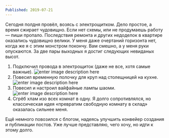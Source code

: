 ```yaml
---
Published: 2019-07-21
---
```

Сегодня полдня провёл, возясь с электрощитком. Дело простое, а время сжирает чудовищно. Если нет схемы, или не продумаешь работу — пиши пропало. Последствия ремонта и других недоделок в квартире оказались чудовищно велики. У меня даже очертаний горизонта нет, когда же я с этим монстром покончу. Вам смешно, а у меня руки опускаются. За две пары выходных я достиг следующих невиданых высот.
1. Подключил провода в электрощиток (даже не все, хотя самые важные).
![enter image description here](https://lh3.googleusercontent.com/K15L3jPeY8xLPFSSjpsM8LUR5tpcSjiyCrIFc8k2Y3oriKal6kXTVpQbh5TKBiVi6bqKUcP0fjHtFg)
2. Повесил временную полочку для круп над столещницей на кухне.
![enter image description here](https://lh3.googleusercontent.com/TDTUtPQOmpTsPsRQjQoEOLiIbGk9N1TVtKEnosThLTWHuIQovIRyxG2VVqihjaH8hjJFctW5QB9Hmg)
3. Повесил и настроил вайфайные лампы шаоми.
![enter image description here](https://lh3.googleusercontent.com/jYdh5LNi5_3UzhCpMfx7NgCa3KeKklwsmmJ9bSPf4Tode4CowiVCjW80IMgSBhYgA4YV721slNUWCA)
4. Сгрёб хлам изо всех комнат в одну. Я долго сопротивлялся, но классическая идея «превратим свободную комнату в склад» оказалась сильнее меня.

Ещё немного повозился с блогом, надеясь улучшить конвейер создания и публикации постов. Уже лучше представляю, чего хочу, но идти к этому долго.

<!--stackedit_data:
eyJoaXN0b3J5IjpbLTE5NjU5NTg4MTMsLTIwMDIyMjIzOTBdfQ
==
-->